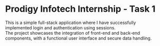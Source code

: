 # Prodigy Infotech Internship - Task 1

This is a simple full-stack application where I have successfully implemented login and authentication using sessions.<br>
The project showcases the integration of front-end and back-end components, with a functional user interface and secure data handling.
